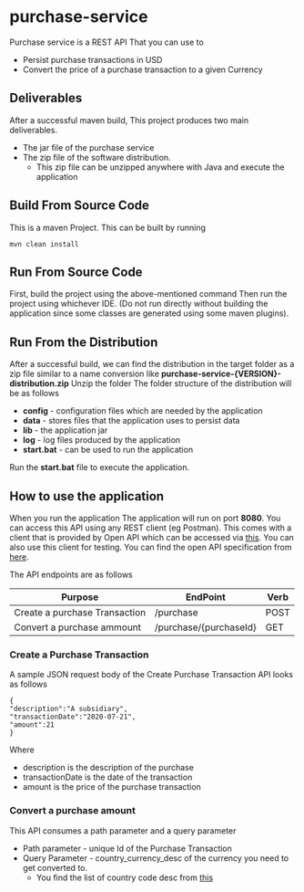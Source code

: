 # purchase-service
Purchase service is a REST API That you can use to
* Persist purchase transactions in USD
* Convert the price of a purchase transaction to a given Currency
## Deliverables
After a successful maven build, This project produces two main deliverables.
* The jar file of the purchase service
* The zip file of the software distribution.
  * This zip file can be unzipped anywhere with Java and execute the application

## Build From Source Code
This is a maven Project. This can be built by running
```
mvn clean install
```

## Run From Source Code
First, build the project using the above-mentioned command
Then run the project using whichever IDE. (Do not run directly without building the application since some classes are generated using some maven plugins).

## Run From the Distribution

After a successful build, we can find the distribution in the target folder as a zip file similar to a name conversion like **purchase-service-{VERSION}-distribution.zip**
Unzip the folder
The folder structure of the distribution will be as follows
* **config** -  configuration files which are needed by the application
* **data** - stores files that the application uses to persist data
* **lib** - the application jar
* **log** - log files produced by the application
* **start.bat** - can be used to run the application

Run the **start.bat** file to execute the application.

## How to use the application
When you run the application The application will run on port **8080**. You can access this API using any REST client (eg Postman). This comes with a client that is provided by Open API which can be accessed via <a href="http://localhost:8080/swagger-ui/index.html" target="_blank">this</a>.
You can also use this client for testing. You can find the open API specification from <a href="https://github.com/pathi108/purchase-service/blob/main/src/main/resources/purchase.yml" target="_blank">here</a>.

The API endpoints are as follows

| Purpose                       | EndPoint                | Verb   |
| ------------------------------| ------------------------|--------|
| Create a purchase Transaction  | /purchase               | POST   |
| Convert a purchase ammount    | /purchase/{purchaseId}  | GET    |

### Create a Purchase Transaction
A sample JSON request body of the Create Purchase Transaction API looks as follows
``````
{
"description":"A subsidiary",
"transactionDate":"2020-07-21",
"amount":21
}
``````

Where 
* description is the description of the purchase
* transactionDate is the date of the transaction 
* amount is the price of the purchase transaction

### Convert a purchase amount
This API consumes a path parameter and a query parameter
* Path parameter - unique Id of the Purchase Transaction
* Query Parameter - country_currency_desc	of the currency you need to get converted to.
   * You find the list of country code desc from <a href="[https://github.com/pathi108/purchase-service/blob/main/src/main/resources/purchase.yml](https://fiscaldata.treasury.gov/datasets/treasury-reporting-rates-exchange/treasury-reporting-rates-of-exchange
)https://fiscaldata.treasury.gov/datasets/treasury-reporting-rates-exchange/treasury-reporting-rates-of-exchange
" target="_blank">this</a> 





